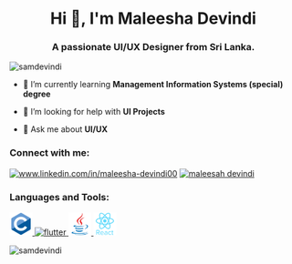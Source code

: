<h1 align="center">Hi 👋, I'm Maleesha Devindi</h1>
<h3 align="center">A passionate UI/UX Designer from Sri Lanka.</h3>

<p align="left"> <img src="https://komarev.com/ghpvc/?username=samdevindi&label=Profile%20views&color=0e75b6&style=flat" alt="samdevindi" /> </p>

- 🌱 I’m currently learning **Management Information Systems (special) degree**

- 🤝 I’m looking for help with **UI Projects**

- 💬 Ask me about **UI/UX**

<h3 align="left">Connect with me:</h3>
<p align="left">
<a href="https://linkedin.com/in/www.linkedin.com/in/maleesha-devindi00" target="blank"><img align="center" src="https://raw.githubusercontent.com/rahuldkjain/github-profile-readme-generator/master/src/images/icons/Social/linked-in-alt.svg" alt="www.linkedin.com/in/maleesha-devindi00" height="30" width="40" /></a>
<a href="https://www.behance.net/maleesah devindi" target="blank"><img align="center" src="https://raw.githubusercontent.com/rahuldkjain/github-profile-readme-generator/master/src/images/icons/Social/behance.svg" alt="maleesah devindi" height="30" width="40" /></a>
</p>

<h3 align="left">Languages and Tools:</h3>
<p align="left"> <a href="https://www.cprogramming.com/" target="_blank" rel="noreferrer"> <img src="https://raw.githubusercontent.com/devicons/devicon/master/icons/c/c-original.svg" alt="c" width="40" height="40"/> </a> <a href="https://flutter.dev" target="_blank" rel="noreferrer"> <img src="https://www.vectorlogo.zone/logos/flutterio/flutterio-icon.svg" alt="flutter" width="40" height="40"/> </a> <a href="https://www.java.com" target="_blank" rel="noreferrer"> <img src="https://raw.githubusercontent.com/devicons/devicon/master/icons/java/java-original.svg" alt="java" width="40" height="40"/> </a> <a href="https://reactjs.org/" target="_blank" rel="noreferrer"> <img src="https://raw.githubusercontent.com/devicons/devicon/master/icons/react/react-original-wordmark.svg" alt="react" width="40" height="40"/> </a> </p>

<p><img align="center" src="https://github-readme-stats.vercel.app/api/top-langs?username=samdevindi&show_icons=true&locale=en&layout=compact" alt="samdevindi" /></p>
